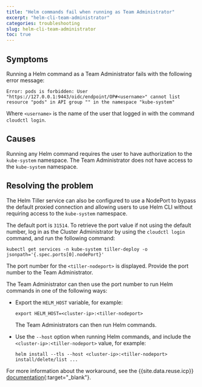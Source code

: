 ```yaml
---
title: "Helm commands fail when running as Team Administrator"
excerpt: "helm-cli-team-administrator"
categories: troubleshooting
slug: helm-cli-team-administrator
toc: true
---
```


## Symptoms

Running a Helm command as a Team Administrator fails with the following error message:

```
Error: pods is forbidden: User "https://127.0.0.1:9443/oidc/endpoint/OP#<username>" cannot list resource "pods" in API group "" in the namespace "kube-system"
```

Where `<username>` is the name of the user that logged in with the command `cloudctl login`.


## Causes

Running any Helm command requires the user to have authorization to the `kube-system` namespace. The Team Administrator does not have access to the `kube-system` namespace.

## Resolving the problem

The Helm Tiller service can also be configured to use a NodePort to bypass the default proxied connection and allowing users to use Helm CLI without requiring access to the `kube-system` namespace.

The default port is `31514`. To retrieve the port value if not using the default number, log in as the Cluster Administrator by using the `cloudctl login` command, and run the following command:

```
kubectl get services -n kube-system tiller-deploy -o jsonpath='{.spec.ports[0].nodePort}'
```

The port number for the `<tiller-nodeport>` is displayed. Provide the port number to the Team Administrator.

The Team Administrator can then use the port number to run Helm commands in one of the following ways:

- Export the `HELM_HOST` variable, for example:
   ```
   export HELM_HOST=<cluster-ip>:<tiller-nodeport>
   ```

   The Team Administrators can then run Helm commands.

- Use the `--host` option when running Helm commands, and include the `<cluster-ip>:<tiller-nodeport>` value, for example:
   ```
   helm install --tls --host <cluster-ip>:<tiller-nodeport> install/delete/list ...
   ```

For more information about the workaround, see the {{site.data.reuse.icp}} [documentation](https://www.ibm.com/support/knowledgecenter/en/SSBS6K_3.2.1/user_management/nodePort.html){:target="_blank"}.
